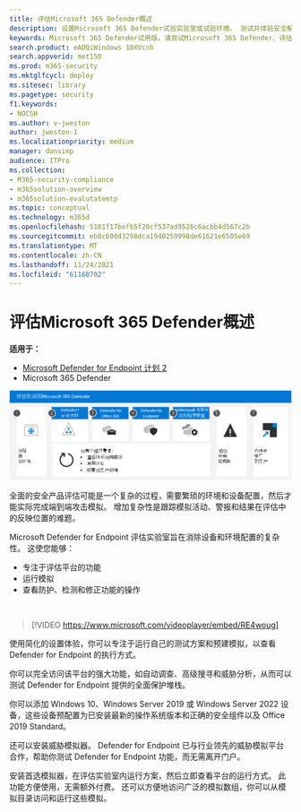 ```yaml
---
title: 评估Microsoft 365 Defender概述
description: 设置Microsoft 365 Defender试验实验室或试验环境。 测试并体验安全解决方案如何设计用于保护组织中设备、标识、数据和应用。
keywords: Microsoft 365 Defender试用版，请尝试Microsoft 365 Defender、评估Microsoft 365 Defender、Microsoft 365 Defender评估实验室Microsoft 365 Defender 试点， 网络安全， 高级永久性威胁， 企业安全， 设备， 设备， 标识， 用户， 数据， 应用程序， 事件， 自动调查和修正， 高级搜寻
search.product: eADQiWindows 10XVcnh
search.appverid: met150
ms.prod: m365-security
ms.mktglfcycl: deploy
ms.sitesec: library
ms.pagetype: security
f1.keywords:
- NOCSH
ms.author: v-jweston
author: jweston-1
ms.localizationpriority: medium
manager: dansimp
audience: ITPro
ms.collection:
- M365-security-compliance
- m365solution-overview
- m365solution-evalutatemtp
ms.topic: conceptual
ms.technology: m365d
ms.openlocfilehash: 5101f17bef65f20cf537ad9526c6acbb4d567c2b
ms.sourcegitcommit: eb8c600d3298dca1940259998de61621e6505e69
ms.translationtype: MT
ms.contentlocale: zh-CN
ms.lasthandoff: 11/24/2021
ms.locfileid: "61168702"
---
```

# <a name="evaluate-microsoft-365-defender-for-endpoint-overview"></a>评估Microsoft 365 Defender概述

**适用于：**
- [Microsoft Defender for Endpoint 计划 2](https://go.microsoft.com/fwlink/?linkid=2154037)
- Microsoft 365 Defender

![Microsoft 365 Defender评估和试点过程。](../../media/defender/m365-defender-eval-process.png)

全面的安全产品评估可能是一个复杂的过程，需要繁琐的环境和设备配置，然后才能实际完成端到端攻击模拟。 增加复杂性是跟踪模拟活动、警报和结果在评估中的反映位置的难题。

Microsoft Defender for Endpoint 评估实验室旨在消除设备和环境配置的复杂性。 这使您能够：

- 专注于评估平台的功能
- 运行模拟
- 查看防护、检测和修正功能的操作
<br>

> [!VIDEO https://www.microsoft.com/videoplayer/embed/RE4woug]

使用简化的设置体验，你可以专注于运行自己的测试方案和预建模拟，以查看 Defender for Endpoint 的执行方式。

你可以完全访问该平台的强大功能，如自动调查、高级搜寻和威胁分析，从而可以测试 Defender for Endpoint 提供的全面保护堆栈。

你可以添加 Windows 10、Windows Server 2019 或 Windows Server 2022 设备，这些设备预配置为已安装最新的操作系统版本和正确的安全组件以及 Office 2019 Standard。

还可以安装威胁模拟器。 Defender for Endpoint 已与行业领先的威胁模拟平台合作，帮助你测试 Defender for Endpoint 功能，而无需离开门户。

 安装首选模拟器，在评估实验室内运行方案，然后立即查看平台的运行方式。 此功能方便使用，无需额外付费。 还可以方便地访问广泛的模拟数组，你可以从模拟目录访问和运行这些模拟。
